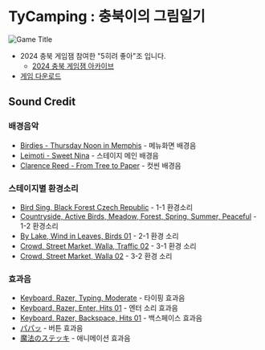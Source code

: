 # TyCamping : 충북이의 그림일기
![Game Title]()
- 2024 충북 게임잼 참여한 "5히려 좋아"조 입니다.
  - [2024 충북 게임잼 아카이브]() 
- [게임 다운로드]()
## Sound Credit
### 배경음악
- [Birdies - Thursday Noon in Memphis](https://www.epidemicsound.com/track/VGiKzdwoQE/) - 메뉴화면 배경음
- [Leimoti - Sweet Nina](https://www.epidemicsound.com/track/gfY8TUpLnO/) - 스테이지 메인 배경음
- [Clarence Reed - From Tree to Paper](https://www.epidemicsound.com/track/qLRYUCjNEt/) - 컷씬 배경음

### 스테이지별 환경소리
- [Bird Sing, Black Forest Czech Republic](https://www.epidemicsound.com/sound-effects/tracks/01136a7f-b7ce-4e05-be80-be15e7fac08d/) - 1-1 환경소리
- [Countryside, Active Birds, Meadow, Forest, Spring, Summer, Peaceful](
https://www.epidemicsound.com/sound-effects/tracks/f8b244d0-2a84-4913-bf86-d904c0656163/) -  1-2 환경소리
- [By Lake, Wind in Leaves, Birds 01](https://www.epidemicsound.com/sound-effects/tracks/2397fa83-2caf-4856-a5a2-867b580386ea/) - 2-1  환경 소리
-  [Crowd, Street Market, Walla, Traffic 02](https://www.epidemicsound.com/sound-effects/tracks/ee5221fc-d212-4595-9eab-d97a447a82d2/) - 3-1 환경 소리
- [Crowd, Street Market, Walla 02](https://www.epidemicsound.com/sound-effects/tracks/aa065786-8f5f-4951-97c0-7599eaff21a8/) - 3-2 환경 소리

### 효과음
- [Keyboard, Razer, Typing, Moderate](https://www.epidemicsound.com/sound-effects/tracks/11e80013-c1ae-4705-b557-8d8ff294d1ba/) - 타이핑 효과음
- [Keyboard, Razer, Enter, Hits 01](https://www.epidemicsound.com/sound-effects/tracks/39cdae5a-2651-41c4-bd1f-2f3c5117a523/) - 엔터 소리 효과음
- [Keyboard, Razer, Backspace, Hits 01](https://www.epidemicsound.com/sound-effects/tracks/40ce9f2c-a11c-4f75-9f07-200405186484/) - 백스페이스 효과음
- [パパッ](https://soundeffect-lab.info/sound/anime/) - 버튼 효과음
- [魔法のステッキ](https://soundeffect-lab.info/sound/anime/)  - 애니메이션 효과음
